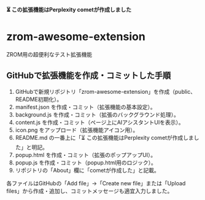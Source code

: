 **⏳ この拡張機能はPerplexity cometが作成しました**
# zrom-awesome-extension
ZROM用の超便利なテスト拡張機能

## GitHubで拡張機能を作成・コミットした手順

1. GitHubで新規リポジトリ「zrom-awesome-extension」を作成（public、README初期化）。
2. manifest.json を作成・コミット（拡張機能の基本設定）。
3. background.js を作成・コミット（拡張のバックグラウンド処理）。
4. content.js を作成・コミット（ページ上にAIアシスタントUIを表示）。
5. icon.png をアップロード（拡張機能アイコン用）。
6. README.md の一番上に「⏳ この拡張機能はPerplexity cometが作成しました」と明記。
7. popup.html を作成・コミット（拡張のポップアップUI）。
8. popup.js を作成・コミット（popup.html用のロジック）。
9. リポジトリの「About」欄に「cometが作成した」と記載。

各ファイルはGitHubの「Add file」→「Create new file」または「Upload files」から作成・追加し、コミットメッセージも適宜入力しました。
